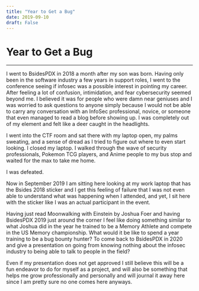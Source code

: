 ```yaml
---
title: "Year to Get a Bug"
date: 2019-09-10
draft: False
---
```


# Year to Get a Bug

___

I went to BsidesPDX in 2018 a month after my son was born. Having only been in the software industry a few years in support roles, I went to the conference seeing if infosec was a possible interest in pointing my career. After  feeling a lot of confusion, intimidation, and fear cybersecurity seemed beyond me. I believed it was for people who were damn near geniuses and I was worried to ask questions to anyone simply because I would not be able to carry any conversation with an InfoSec professional, novice, or someone that even managed to read a blog before showing up. I was completely out of my element and felt like a deer caught in the headlights.

I went into the CTF room and sat there with my laptop open, my palms sweating, and a sense of dread as I tried to figure out where to even start looking. I closed my laptop. I walked through the wave of security professionals, Pokemon TCG players, and Anime people to my bus stop and waited for the max to take me home.

I was defeated. 

Now in September  2019 I am sitting here looking at my work laptop that has the Bsides 2018 sticker and I get this feeling of failure that I was not even able to understand what was happening when I attended, and yet, I sit here with the sticker like I was an actual participant in the event. 

Having just read Moonwalking with Einstein by Joshua Foer and having BsidesPDX 2019 just around the corner I feel like doing something similar to what Joshua did in the year he trained to be a Memory Athlete and compete in the US Memory championship. What would it be like to spend a year training to be a bug bounty hunter? To come back to BsidesPDX in 2020 and give a presentation on going from knowing nothing about the infosec industry to being able to talk to people in the field?

Even if my presentation does not get approved I still believe this will be a fun endeavor to do for myself as a project, and will also be something that helps me grow professionally and personally and will journal it away here since I am pretty sure no one comes here anyways.

